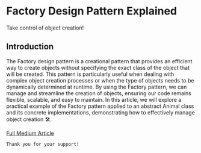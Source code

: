 # Factory Design Pattern Explained
Take control of object creation!

## Introduction
The Factory design pattern is a creational pattern that provides an efficient way to create objects without specifying the exact class of the object that will be created. This pattern is particularly useful when dealing with complex object creation processes or when the type of objects needs to be dynamically determined at runtime. By using the Factory pattern, we can manage and streamline the creation of objects, ensuring our code remains flexible, scalable, and easy to maintain. In this article, we will explore a practical example of the Factory pattern applied to an abstract Animal class and its concrete implementations, demonstrating how to effectively manage object creation 🛠️.


[Full Medium Article](https://levelup.gitconnected.com/factory-design-pattern-explained-45364d26db2f)


```
Thank you for your support!
```